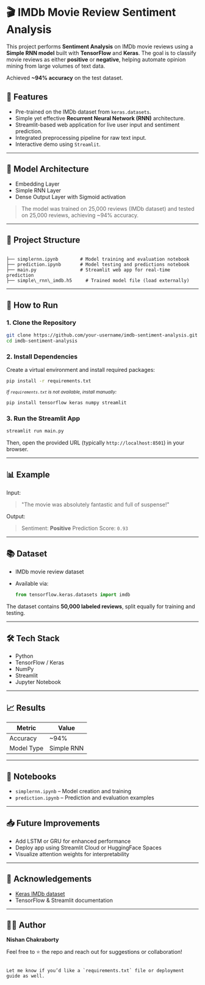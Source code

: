 
# 🎬 IMDb Movie Review Sentiment Analysis

This project performs **Sentiment Analysis** on IMDb movie reviews using a **Simple RNN model** built with **TensorFlow** and **Keras**. The goal is to classify movie reviews as either **positive** or **negative**, helping automate opinion mining from large volumes of text data.

Achieved **~94% accuracy** on the test dataset.

## 📌 Features

- Pre-trained on the IMDb dataset from `keras.datasets`.
- Simple yet effective **Recurrent Neural Network (RNN)** architecture.
- Streamlit-based web application for live user input and sentiment prediction.
- Integrated preprocessing pipeline for raw text input.
- Interactive demo using `Streamlit`.

---

## 🧠 Model Architecture

- Embedding Layer
- Simple RNN Layer
- Dense Output Layer with Sigmoid activation

> The model was trained on 25,000 reviews (IMDb dataset) and tested on 25,000 reviews, achieving ~94% accuracy.

---

## 📁 Project Structure

```

├── simplernn.ipynb        # Model training and evaluation notebook
├── prediction.ipynb       # Model testing and predictions notebook
├── main.py                # Streamlit web app for real-time prediction
├── simple\_rnn\_imdb.h5     # Trained model file (load externally)

````

---

## 🚀 How to Run

### 1. Clone the Repository

```bash
git clone https://github.com/your-username/imdb-sentiment-analysis.git
cd imdb-sentiment-analysis
````

### 2. Install Dependencies

Create a virtual environment and install required packages:

```bash
pip install -r requirements.txt
```

<sub>*If `requirements.txt` is not available, install manually:*</sub>

```bash
pip install tensorflow keras numpy streamlit
```

### 3. Run the Streamlit App

```bash
streamlit run main.py
```

Then, open the provided URL (typically `http://localhost:8501`) in your browser.

---

## 📊 Example

Input:

> "The movie was absolutely fantastic and full of suspense!"

Output:

> Sentiment: **Positive**
> Prediction Score: `0.93`

---

## 📚 Dataset

* IMDb movie review dataset
* Available via:

  ```python
  from tensorflow.keras.datasets import imdb
  ```

The dataset contains **50,000 labeled reviews**, split equally for training and testing.

---

## 🛠️ Tech Stack

* Python
* TensorFlow / Keras
* NumPy
* Streamlit
* Jupyter Notebook

---

## 📈 Results

| Metric     | Value      |
| ---------- | ---------- |
| Accuracy   | \~94%      |
| Model Type | Simple RNN |

---

## 🧪 Notebooks

* `simplernn.ipynb` – Model creation and training
* `prediction.ipynb` – Prediction and evaluation examples

---

## 📥 Future Improvements

* Add LSTM or GRU for enhanced performance
* Deploy app using Streamlit Cloud or HuggingFace Spaces
* Visualize attention weights for interpretability

---

## 🙌 Acknowledgements

* [Keras IMDb dataset](https://keras.io/api/datasets/imdb/)
* TensorFlow & Streamlit documentation

---

## 🧑‍💻 Author

**Nishan Chakraborty**

Feel free to ⭐ the repo and reach out for suggestions or collaboration!

```

Let me know if you’d like a `requirements.txt` file or deployment guide as well.
```
